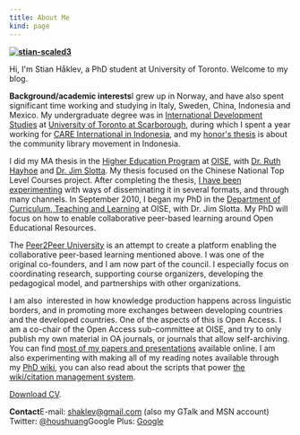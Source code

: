 ```yaml
---
title: About Me
kind: page
---
```


**[![stian-scaled3](http://reganmian.net/blog/wp-content/uploads/2009/03/stian-scaled3-239x300.jpg)](http://reganmian.net/blog/wp-content/uploads/2009/03/stian-scaled3.jpg)**

Hi, I'm Stian Håklev, a PhD student at University of Toronto. Welcome to
my blog.

**Background/academic interests**I grew up in Norway, and have also
spent significant time working and studying in Italy, Sweden, China,
Indonesia and Mexico. My undergraduate degree was in [International
Development
Studies](http://www.utsc.utoronto.ca/~socsci/int_dev_studies.html) at
[University of Toronto at Scarborough](http://www.utsc.utoronto.ca/),
during which I spent a year working for [CARE International in
Indonesia](http://www.careindonesia.or.id/index.asp?lg=en&sb=1&dt=1&id=),
and my [honor's thesis](http://eprints.rclis.org/14659/) is about the
community library movement in Indonesia.

I did my MA thesis in the [Higher Education
Program](http://www.oise.utoronto.ca/tps/Programs/Higher_Education/index.html)
at [OISE](http://www.oise.utoronto.ca), with [Dr. Ruth
Hayhoe](http://bellsouthpwp.net/h/a/hayhoe/) and [Dr. Jim
Slotta](http://www.oise.utoronto.ca/depts/ctl/facultystaff/profiles/profile.php?lastname=Slotta&firstname=James).
My thesis focused on the Chinese National Top Level Courses project.
After completing the thesis, [I have been
experimenting](http://reganmian.net/top-level-courses) with ways of
disseminating it in several formats, and through many channels. In
September 2010, I began my PhD in the [Department of Curriculum,
Teaching and Learning](http://www.oise.utoronto.ca/depts/ctl/) at OISE,
with Dr. Jim Slotta. My PhD will focus on how to enable collaborative
peer-based learning around Open Educational Resources.

The [Peer2Peer University](http://p2pu.org) is an attempt to create a
platform enabling the collaborative peer-based learning mentioned above.
I was one of the original co-founders, and I am now part of the council.
I especially focus on coordinating research, supporting course
organizers, developing the pedagogical model, and partnerships with
other organizations.

I am also  interested in how knowledge production happens across
linguistic borders, and in promoting more exchanges between developing
countries and the developed countries. One of the aspects of this is
Open Access. I am a co-chair of the Open Access sub-committee at OISE,
and try to only publish my own material in OA journals, or journals that
allow self-archiving. You can find [most of my papers and
presentations](http://reganmian.net/blog/publications-and-presentations)
available online. I am also experimenting with making all of my reading
notes available through my [PhD wiki](http://reganmian.net/wiki), you
can also read about the scripts that power [the wiki/citation management
system](http://reganmian.net/wiki/researchr:start).

[Download CV](http://reganmian.net/files/CV-Stian-Haklev.pdf).

**Contact**E-mail: [shaklev@gmail.com](mailto:shaklev@gmail.com) (also
my GTalk and MSN account) Twitter:
[@houshuang](http://twitter.com/houshuang)Google Plus:
[Google](https://plus.google.com/107702703184747130690?rel=author)
